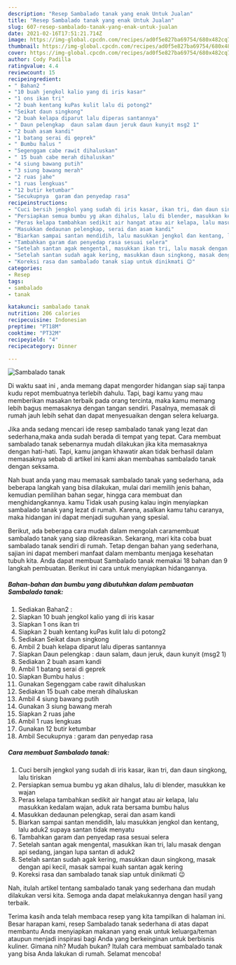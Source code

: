 ```yaml
---
description: "Resep Sambalado tanak yang enak Untuk Jualan"
title: "Resep Sambalado tanak yang enak Untuk Jualan"
slug: 607-resep-sambalado-tanak-yang-enak-untuk-jualan
date: 2021-02-16T17:51:21.714Z
image: https://img-global.cpcdn.com/recipes/ad0f5e827ba69754/680x482cq70/sambalado-tanak-foto-resep-utama.jpg
thumbnail: https://img-global.cpcdn.com/recipes/ad0f5e827ba69754/680x482cq70/sambalado-tanak-foto-resep-utama.jpg
cover: https://img-global.cpcdn.com/recipes/ad0f5e827ba69754/680x482cq70/sambalado-tanak-foto-resep-utama.jpg
author: Cody Padilla
ratingvalue: 4.4
reviewcount: 15
recipeingredient:
- " Bahan2 "
- "10 buah jengkol kalio yang di iris kasar"
- "1 ons ikan tri"
- "2 buah kentang kuPas kulit lalu di potong2"
- "Seikat daun singkong"
- "2 buah kelapa diparut lalu diperas santannya"
- " Daun pelengkap  daun salam daun jeruk daun kunyit msg2 1"
- "2 buah asam kandi"
- "1 batang serai di geprek"
- " Bumbu halus "
- "Segenggam cabe rawit dihaluskan"
- " 15 buah cabe merah dihaluskan"
- "4 siung bawang putih"
- "3 siung bawang merah"
- "2 ruas jahe"
- "1 ruas lengkuas"
- "12 butir ketumbar"
- "Secukupnya  garam dan penyedap rasa"
recipeinstructions:
- "Cuci bersih jengkol yang sudah di iris kasar, ikan tri, dan daun singkong, lalu tiriskan"
- "Persiapkan semua bumbu yg akan dihalus, lalu di blender, masukkan ke wajan"
- "Peras kelapa tambahkan sedikit air hangat atau air kelapa, lalu masukkan kedalam wajan, aduk rata bersama bumbu halus"
- "Masukkan dedaunan pelengkap, serai dan asam kandi"
- "Biarkan sampai santan mendidih, lalu masukkan jengkol dan kentang, lalu aduk2 supaya santan tidak menyatu"
- "Tambahkan garam dan penyedap rasa sesuai selera"
- "Setelah santan agak mengental, masukkan ikan tri, lalu masak dengan api sedang, jangan lupa santan di aduk2"
- "Setelah santan sudah agak kering, masukkan daun singkong, masak dengan api kecil, masak sampai kuah santan agak kering"
- "Koreksi rasa dan sambalado tanak siap untuk dinikmati 😉"
categories:
- Resep
tags:
- sambalado
- tanak

katakunci: sambalado tanak 
nutrition: 206 calories
recipecuisine: Indonesian
preptime: "PT18M"
cooktime: "PT32M"
recipeyield: "4"
recipecategory: Dinner

---
```



![Sambalado tanak](https://img-global.cpcdn.com/recipes/ad0f5e827ba69754/680x482cq70/sambalado-tanak-foto-resep-utama.jpg)

Di waktu  saat ini , anda memang dapat mengorder hidangan siap saji tanpa kudu repot membuatnya terlebih dahulu. Tapi, bagi kamu yang mau memberikan masakan terbaik pada orang tercinta, maka kamu memang lebih bagus memasaknya dengan tangan sendiri. Pasalnya, memasak di rumah jauh lebih sehat dan dapat menyesuaikan dengan selera keluarga.

Jika anda sedang mencari ide resep sambalado tanak yang lezat dan sederhana,maka anda sudah berada di tempat yang tepat. Cara membuat sambalado tanak  sebenarnya mudah dilakukan jika kita memasaknya dengan hati-hati. Tapi, kamu jangan khawatir akan tidak berhasil dalam memasaknya 
sebab di artikel ini kami akan membahas sambalado tanak dengan seksama.  



Nah buat anda yang mau memasak sambalado tanak yang sederhana, ada beberapa langkah yang bisa dilakukan, mulai dari memilih jenis bahan, kemudian pemilihan bahan segar, hingga cara membuat dan menghidangkannya. kamu Tidak usah pusing kalau ingin menyiapkan sambalado tanak yang lezat di rumah. Karena, asalkan kamu  tahu caranya, maka hidangan ini dapat menjadi suguhan yang spesial.

Berikut, ada beberapa cara mudah dalam mengolah caramembuat sambalado tanak yang siap dikreasikan. Sekarang, mari kita coba buat sambalado tanak sendiri di rumah. Tetap dengan bahan yang sederhana, sajian ini dapat memberi manfaat dalam membantu menjaga kesehatan tubuh kita. Anda dapat membuat Sambalado tanak memakai 18 bahan dan 9 langkah pembuatan. Berikut ini cara untuk menyiapkan hidangannya.

<!--inarticleads1-->

##### Bahan-bahan dan bumbu yang dibutuhkan dalam pembuatan Sambalado tanak:

1. Sediakan  Bahan2 :
1. Siapkan 10 buah jengkol kalio yang di iris kasar
1. Siapkan 1 ons ikan tri
1. Siapkan 2 buah kentang kuPas kulit lalu di potong2
1. Sediakan Seikat daun singkong
1. Ambil 2 buah kelapa diparut lalu diperas santannya
1. Siapkan  Daun pelengkap : daun salam, daun jeruk, daun kunyit (msg2 1)
1. Sediakan 2 buah asam kandi
1. Ambil 1 batang serai di geprek
1. Siapkan  Bumbu halus :
1. Gunakan Segenggam cabe rawit dihaluskan
1. Sediakan  15 buah cabe merah dihaluskan
1. Ambil 4 siung bawang putih
1. Gunakan 3 siung bawang merah
1. Siapkan 2 ruas jahe
1. Ambil 1 ruas lengkuas
1. Gunakan 12 butir ketumbar
1. Ambil Secukupnya : garam dan penyedap rasa




<!--inarticleads2-->

##### Cara membuat Sambalado tanak:

1. Cuci bersih jengkol yang sudah di iris kasar, ikan tri, dan daun singkong, lalu tiriskan
1. Persiapkan semua bumbu yg akan dihalus, lalu di blender, masukkan ke wajan
1. Peras kelapa tambahkan sedikit air hangat atau air kelapa, lalu masukkan kedalam wajan, aduk rata bersama bumbu halus
1. Masukkan dedaunan pelengkap, serai dan asam kandi
1. Biarkan sampai santan mendidih, lalu masukkan jengkol dan kentang, lalu aduk2 supaya santan tidak menyatu
1. Tambahkan garam dan penyedap rasa sesuai selera
1. Setelah santan agak mengental, masukkan ikan tri, lalu masak dengan api sedang, jangan lupa santan di aduk2
1. Setelah santan sudah agak kering, masukkan daun singkong, masak dengan api kecil, masak sampai kuah santan agak kering
1. Koreksi rasa dan sambalado tanak siap untuk dinikmati 😉




Nah, itulah artikel tentang  sambalado tanak  yang sederhana dan mudah dilakukan versi kita. Semoga anda dapat melakukannya dengan hasil yang terbaik. 

Terima kasih anda telah membaca resep yang kita tampilkan di halaman ini. Besar harapan kami, resep  Sambalado tanak sederhana di atas dapat membantu Anda menyiapkan makanan yang enak untuk keluarga/teman ataupun menjadi inspirasi bagi Anda yang berkeinginan untuk berbisnis kuliner. Gimana nih? Mudah bukan? Itulah cara membuat sambalado tanak yang bisa Anda lakukan di rumah. Selamat mencoba!

